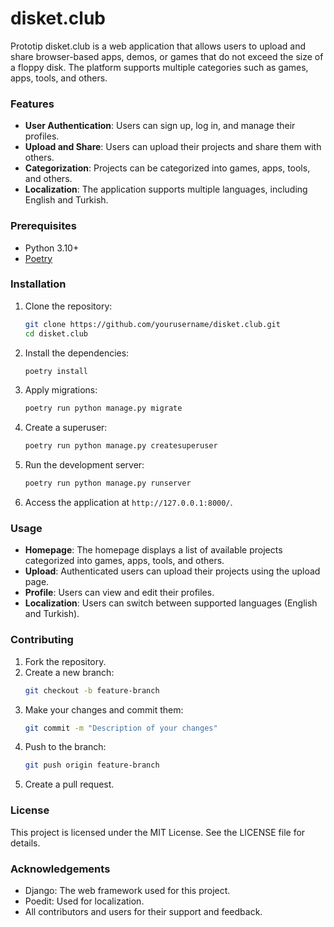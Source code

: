 # disket.club

Prototip
disket.club is a web application that allows users to upload and share browser-based apps, demos, or games that do not exceed the size of a floppy disk. The platform supports multiple categories such as games, apps, tools, and others.

### Features

- **User Authentication**: Users can sign up, log in, and manage their profiles.
- **Upload and Share**: Users can upload their projects and share them with others.
- **Categorization**: Projects can be categorized into games, apps, tools, and others.
- **Localization**: The application supports multiple languages, including English and Turkish.

### Prerequisites

- Python 3.10+
- [Poetry](https://github.com/python-poetry/install.python-poetry.org)

### Installation

1. Clone the repository:

   ```bash
   git clone https://github.com/yourusername/disket.club.git
   cd disket.club
   ```

2. Install the dependencies:

   ```bash
   poetry install
   ```

3. Apply migrations:

   ```bash
   poetry run python manage.py migrate
   ```

4. Create a superuser:

   ```bash
   poetry run python manage.py createsuperuser
   ```

5. Run the development server:

   ```bash
   poetry run python manage.py runserver

   ```

6. Access the application at `http://127.0.0.1:8000/`.

### Usage

- **Homepage**: The homepage displays a list of available projects categorized into games, apps, tools, and others.
- **Upload**: Authenticated users can upload their projects using the upload page.
- **Profile**: Users can view and edit their profiles.
- **Localization**: Users can switch between supported languages (English and Turkish).

### Contributing

1. Fork the repository.
2. Create a new branch:
   ```bash
   git checkout -b feature-branch
   ```
3. Make your changes and commit them:
   ```bash
   git commit -m "Description of your changes"
   ```
4. Push to the branch:
   ```bash
   git push origin feature-branch
   ```
5. Create a pull request.

### License

This project is licensed under the MIT License. See the LICENSE file for details.

### Acknowledgements

- Django: The web framework used for this project.
- Poedit: Used for localization.
- All contributors and users for their support and feedback.
